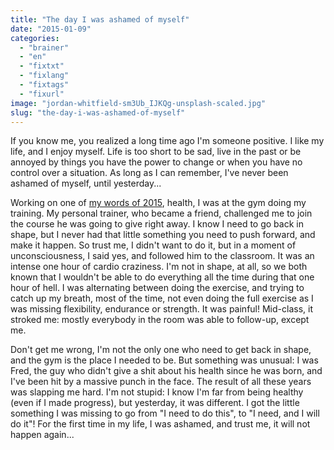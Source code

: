 ```yaml
---
title: "The day I was ashamed of myself"
date: "2015-01-09"
categories: 
  - "brainer"
  - "en"
  - "fixtxt"
  - "fixlang"
  - "fixtags"
  - "fixurl"
image: "jordan-whitfield-sm3Ub_IJKQg-unsplash-scaled.jpg"
slug: "the-day-i-was-ashamed-of-myself"
---
```


If you know me, you realized a long time ago I'm someone positive. I like my life, and I enjoy myself. Life is too short to be sad, live in the past or be annoyed by things you have the power to change or when you have no control over a situation. As long as I can remember, I've never been ashamed of myself, until yesterday...

Working on one of [my words of 2015](http://fred.dev/My-3-words-for-2015/ "My 3 words for 2015"), health, I was at the gym doing my training. My personal trainer, who became a friend, challenged me to join the course he was going to give right away. I know I need to go back in shape, but I never had that little something you need to push forward, and make it happen. So trust me, I didn't want to do it, but in a moment of unconsciousness, I said yes, and followed him to the classroom. It was an intense one hour of cardio craziness. I'm not in shape, at all, so we both known that I wouldn't be able to do everything all the time during that one hour of hell. I was alternating between doing the exercise, and trying to catch up my breath, most of the time, not even doing the full exercise as I was missing flexibility, endurance or strength. It was painful! Mid-class, it stroked me: mostly everybody in the room was able to follow-up, except me.

Don't get me wrong, I'm not the only one who need to get back in shape, and the gym is the place I needed to be. But something was unusual: I was Fred, the guy who didn't give a shit about his health since he was born, and I've been hit by a massive punch in the face. The result of all these years was slapping me hard. I'm not stupid: I know I'm far from being healthy (even if I made progress), but yesterday, it was different. I got the little something I was missing to go from "I need to do this", to "I need, and I will do it"! For the first time in my life, I was ashamed, and trust me, it will not happen again...
